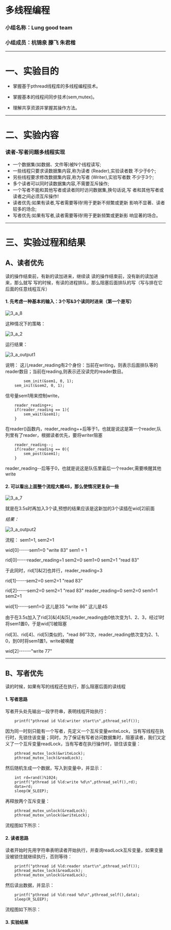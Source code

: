 # 多线程编程
### 小组名称：Lung good team
### 小组成员：杭锦泉 滕飞 朱君楷
***
# 一、实验目的
* 掌握基于pthread线程库的多线程编程技术。

* 掌握基本的线程间同步技术(sem,mutex)。

* 理解共享资源并掌握其操作方法。
***
# 二、实验内容
### 读者-写者问题多线程实现
* 一个数据集(如数据、文件等)被N个线程读写;
* 一些线程只要求读数据集内容,称为读者 (Reader),实验读者数
不少于6个;
* 另些线程要求修改数据集内容,称为写者 (Writer),实验写者数
不少于3个;
* 多个读者可以同时读数据集内容,不需要互斥操作;
* 一个写者不能和其他写者或读者同时访问数据集,换句话说,写
者和其他写者或读者之间必须互斥操作!
* 读者优先:如果有读者,写者需要等待!用于更新不频繁或更新
影响不显著、读者较多的场合;
* 写者优先:如果有写者,读者需要等待!用于更新频繁或更新影
响显著的场合。
***
# 三、实验过程和结果
## A、读者优先
读的操作结束前，有新的读加进来，继续读
读的操作结束前，没有新的读加进来，那么就写
写的时候，有读的进程排队，那么阻塞后面排队的写（写与排在它后面的任意线程互斥）

#### 1. 先考虑一种基本的输入：3个写&3个读同时进来（第一个是写）

![3_a_8](https://github.com/Meleus/Lunggoodteam/blob/master/screencut/HW3/3_a_8.png)

这种情况下的策略：

![3_a_2](https://github.com/Meleus/Lunggoodteam/blob/master/screencut/HW3/3_a_2.png)

运行结果：

![3_a_output1](https://github.com/Meleus/Lunggoodteam/blob/master/screencut/HW3/3_a_output1.png)

说明：
这儿reader_reading有2个身份：当前在writing，则表示后面排队等的reader数目；当前在reading,则表示还没读完的reader数目。
```
    	sem_init(&sem1, 0, 1);
	sem_init(&sem2, 0, 1);
```
信号量sem1用来控制write，
```
	reader_reading++;
	if(reader_reading == 1){
		sem_wait(&sem1);
	}
```
在reader()函数内，reader_reading++后等于1，也就是说这是第一个reader,队列里有了reader，根据读者优先，要将writer阻塞
```
	reader_reading--;
	if(reader_reading == 0){
		sem_post(&sem1);
	}
```
reader_reading--后等于0，也就是说这是队伍里最后一个reader,需要唤醒其他write

#### 2. 可以看出上面整个流程大概4S，那么使情况更复杂一些

![3_a_7](https://github.com/Meleus/Lunggoodteam/blob/master/screencut/HW3/3_a_7.png)

就是在3.5s时再加入3个读,预想的结果应该是这新加的3个读插在wid[2]前面

*结果：*

![3_a_output2](https://github.com/Meleus/Lunggoodteam/blob/master/screencut/HW3/3_a_output2.png)

流程：
sem1=1, sem2=1

wid[0]-----sem1=0 "write 83" sem1 = 1

rid[0]-----reader_reading=1 sem2=0 sem1=0 sem2=1 "read 83"

于此同时，rid[1]&[2]也并行，reader_reading=3

rid[1]-----sem2=0 sem2=1 "read 83"

rid[2]-----sem2=0 sem2=1 "read 83" reader_reading=0 sem2=0 sem1=1 sem2=1

wid[1]-----sem1=0 这儿是3S "write 86" 这儿是4S

由于在3.5s加入了rid[3]&[4]&[5],reader_reading由0依次变为1、2、3，经过1时将sem1置0，于是wid[1]被阻塞

rid[3]、rid[4]、rid[5]类似的，"read 86"3次，reader_reading依次变为2、1、0，到0时将sem1置1，write被唤醒

wid[2]------"write 77"
***
## B、写者优先  
读的时候，如果有写的线程还在执行，那么阻塞后面的读线程  

#### 1. 写者思路  
写者开头处先输出一段字符串，表明线程开始执行：  
```
	printf("pthread id %ld:writer start\n",pthread_self());
```
因为同一时刻只能有一个写者，先定义一个互斥变量writeLock，当有写线程在执行时，先锁住该变量；同时，为了保证有写者访问数据集时，阻塞读者，我们又定义了一个互斥变量readLock，当有写者在执行操作时，锁住该变量：  
```
	pthread_mutex_lock(&writeLock);
	pthread_mutex_lock(&readLock);
```
然后随机生成一个数据，写入到变量中，并显示：  
```
	int rd=rand()%1024;
	printf("pthread id %ld:write %d\n",pthread_self(),rd);
	data=rd;
	sleep(W_SLEEP);
```
再释放两个互斥变量：  
```
	pthread_mutex_unlock(&readLock);
	pthread_mutex_unlock(&writeLock);
```
流程图如下所示：  


#### 2. 读者思路  
读者开始时先用字符串表明读者开始执行，并查询readLock互斥变量，如果变量没被锁住就继续执行，否则等待：  
```
	printf("pthread id %ld:reader start\n",pthread_self());
	pthread_mutex_lock(&readLock);
	pthread_mutex_unlock(&readLock);
```
然后读出数据，并显示：  
```
	printf("pthread id %ld:read %d\n",pthread_self(),data);
	sleep(R_SLEEP);
```
流程图如下所示：  


#### 3. 实验结果  




























